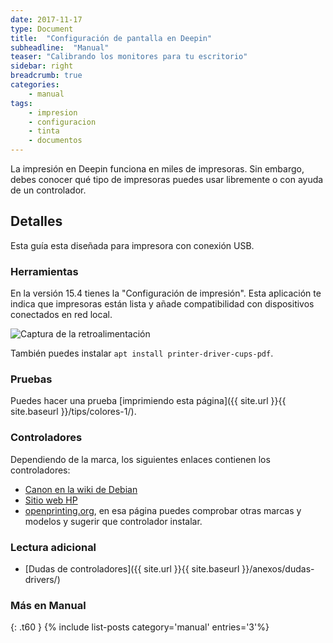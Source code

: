```yaml
---
date: 2017-11-17
type: Document
title:  "Configuración de pantalla en Deepin"
subheadline:  "Manual"
teaser: "Calibrando los monitores para tu escritorio"
sidebar: right
breadcrumb: true
categories:
    - manual
tags:
    - impresion
    - configuracion
    - tinta
    - documentos
---
```


La impresión en Deepin funciona en miles de impresoras. Sin embargo, debes conocer qué tipo de impresoras puedes usar libremente o con ayuda de un controlador.

## Detalles

Esta guía esta diseñada para impresora con conexión USB.

### Herramientas
En la versión 15.4 tienes la "Configuración de impresión". Esta aplicación te indica que impresoras están lista y añade compatibilidad con dispositivos conectados en red local.

<div class="row">
    <div class="medium-12 columns t30">
    <img src="{{ site.urlimg }}system-config-printer.png" alt="Captura de la retroalimentación">
    </div><!-- /.medium-4.columns -->
</div>

También puedes instalar `apt install printer-driver-cups-pdf`.

### Pruebas
Puedes hacer una prueba [imprimiendo esta página]({{ site.url }}{{ site.baseurl }}/tips/colores-1/).

### Controladores
Dependiendo de la marca, los siguientes enlaces contienen los controladores:
* [Canon en la wiki de Debian](https://wiki.debian.org/PrinterDriver/Canon/)
* [Sitio web HP](https://developers.hp.com/hp-linux-imaging-and-printing)
* [openprinting.org](http://www.openprinting.org/printers), en esa página puedes comprobar otras marcas y modelos y sugerir que controlador instalar.

### Lectura adicional

* [Dudas de controladores]({{ site.url }}{{ site.baseurl }}/anexos/dudas-drivers/)

### Más en Manual
{: .t60 }
{% include list-posts category='manual' entries='3'%}
